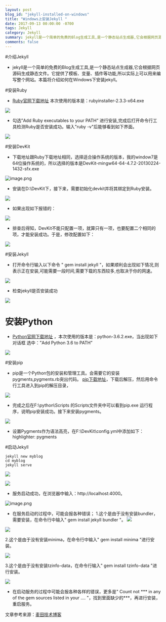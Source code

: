 ```yaml
---
layout: post
blog_id: "jekyll-installed-on-windows"
title: "Windows上安装Jekyll "
date: 2017-09-13 00:00:00 -0700
tags: Jekyll
category: Jekyll
summary: jekyll是一个简单的免费的Blog生成工具,是一个静态站点生成器,它会根据网页源码生成静态文件。它提供了模板、变量、插件等功能,所以实际上可以用来编写整个网站。本篇将介绍如何在Windows下安装jekyll。
comments: false
---
```


#介绍Jekyll
* jekyll是一个简单的免费的Blog生成工具,是一个静态站点生成器,它会根据网页源码生成静态文件。它提供了模板、变量、插件等功能,所以实际上可以用来编写整个网站。本篇将介绍如何在Windows下安装jekyll。

#安装Ruby
* [Ruby官网下载地址](https://rubyinstaller.org/downloads/)   本次使用的版本是：rubyinstaller-2.3.3-x64.exe

![](http://upload-images.jianshu.io/upload_images/6673460-adb62269c7b857b5.png?imageMogr2/auto-orient/strip%7CimageView2/2/w/1240)

* 勾选”Add Ruby executables to your PATH” 进行安装,完成后打开命令行工具检测Ruby是否安装成功。输入"ruby -v"后能够看到如下界面。

![](http://upload-images.jianshu.io/upload_images/6673460-35160740686a3f80.png?imageMogr2/auto-orient/strip%7CimageView2/2/w/1240)

#安装DevKit
* 下载地址跟Ruby下载地址相同，选择适合操作系统的版本，我的window7是64位操作系统的，所以选择的版本是DevKit-mingw64-64-4.7.2-20130224-1432-sfx.exe


![image.png](http://upload-images.jianshu.io/upload_images/6673460-0e78a582f56a3f02.png?imageMogr2/auto-orient/strip%7CimageView2/2/w/1240)


* 安装在D:\DevKit下，接下来，需要初始化devkit并将其绑定到Ruby安装。


![](http://upload-images.jianshu.io/upload_images/6673460-f25da28d2d68c397.png?imageMogr2/auto-orient/strip%7CimageView2/2/w/1240)

* 如果出现如下报错的：

![](http://upload-images.jianshu.io/upload_images/6673460-4fdf082b1af7a303.png?imageMogr2/auto-orient/strip%7CimageView2/2/w/1240)

 * 排查后得知，DevKit不能只配置一项，就算只有一项，也要配置二个相同的项，才能安装成功。于是，修改配置如下：

![](http://upload-images.jianshu.io/upload_images/6673460-b0ca471116c59852.png?imageMogr2/auto-orient/strip%7CimageView2/2/w/1240)

#安装Jekyll
* 打开命令行输入以下命令 " gem install jekyll "，如果顺利会出现如下情况,则表示正在安装,可能需要一段时间,需要下载的东西较多,也取决于你的网速。

![](http://upload-images.jianshu.io/upload_images/6673460-b6b02e64aab708dc.png?imageMogr2/auto-orient/strip%7CimageView2/2/w/1240)

* 检查jekyll是否安装成功

![](http://upload-images.jianshu.io/upload_images/6673460-761d5a1da285a9de.png?imageMogr2/auto-orient/strip%7CimageView2/2/w/1240)

# 安装Python
* [Python官网下载地址](https://www.python.org/downloads/) ，本次使用的版本是：python-3.6.2.exe，当出现如下对话框 选中：”Add Python 3.6 to PATH”

![](http://upload-images.jianshu.io/upload_images/6673460-035b1945acc455a7.jpg?imageMogr2/auto-orient/strip%7CimageView2/2/w/1240)

#安装pip
* pip是一个Python包的安装和管理工具。会需要它的安装pygments,pygments.rb突出代码。
 [pip下载地址](https://pypi.python.org/pypi/pip)，下载后解压，然后用命令行工具进入到pip的解压目录，

![](http://upload-images.jianshu.io/upload_images/6673460-ceaf0b3cca4ed03e.png?imageMogr2/auto-orient/strip%7CimageView2/2/w/1240)

* 完成之后在F:\python\Scripts 的Scripts文件夹中可以看到pip.exe 运行程序，说明pip安装成功。接下来安装pygments。

![](http://upload-images.jianshu.io/upload_images/6673460-3332509077b43b0a.png?imageMogr2/auto-orient/strip%7CimageView2/2/w/1240)

* 设置Pygments作为语法高亮，在F:\DevKit\config.yml中添加如下：highlighter: pygments

#启动Jekyll
```
jekyll new myblog  
cd myblog  
jekyll serve 
```

![](http://upload-images.jianshu.io/upload_images/6673460-ab3751bde811e027.png?imageMogr2/auto-orient/strip%7CimageView2/2/w/1240)


![](http://upload-images.jianshu.io/upload_images/6673460-8602d6b32f4cbf56.png?imageMogr2/auto-orient/strip%7CimageView2/2/w/1240)

*  服务启动成功，在浏览器中输入：http://localhost:4000。


![image.png](http://upload-images.jianshu.io/upload_images/6673460-3cdf06821021f5be.png?imageMogr2/auto-orient/strip%7CimageView2/2/w/1240)

* 在服务启动的过程中，可能会报各种错误；
1.这个是由于没有安装bundler，需要安装，在命令行中输入" gem install jekyll bundler "。
![](http://upload-images.jianshu.io/upload_images/6673460-a8045092694ea376.png?imageMogr2/auto-orient/strip%7CimageView2/2/w/1240)

![](http://upload-images.jianshu.io/upload_images/6673460-5d3f725220ab18f8.png?imageMogr2/auto-orient/strip%7CimageView2/2/w/1240)

2.这个是由于没有安装minima，在命令行中输入" gem install minima "进行安装。

![](http://upload-images.jianshu.io/upload_images/6673460-87d2fe57d4c8955b.png?imageMogr2/auto-orient/strip%7CimageView2/2/w/1240)

3.这个是由于没有安装tzinfo-data，在命令行输入" gem install tzinfo-data "进行安装。

![](http://upload-images.jianshu.io/upload_images/6673460-777abca69728b6b7.png?imageMogr2/auto-orient/strip%7CimageView2/2/w/1240)

* 在启动服务的过程中可能会报各种各样的错误，更多是" Count not ***  in any of the gem sources listed in your .... "，找到里面缺少的***，再进行安装，重启服务。


文章参考来源：[麦田技术博客](http://blog.itmyhome.com/2015/01/jekyll-installed-on-windows)